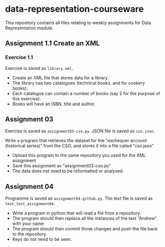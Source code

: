# data-representation-courseware
This repository contains all files relating to weekly assignments for Data Representation module.


## Assignment 1.1 Create an XML
### Exercise 1.1

Exercise is saved as ```library.xml.```

- Create an XML file that stores data for a library.
- The library has two catalogues (technical books, and for cookery books).
- Each catalogue can contain a number of books (say 2 for the purpose of this exercise).
- Books will have an ISBN, title and author.



## Assignment 03

Exercise is saved as ```assignment03-cso.py```. JSON file is saved as ```cso.json```.

<p>Write a program that retrieves the dataset for the "exchequer account (historical series)" from the CSO, and stores it into a file called "cso.json"</p>

- Upload this program to the same repository you used for the XML assignment
- Save this assignment as "assignment03-cso.py"
- The data does not need to be reformatted or analysed.



## Assignment 04

Programme is saved as ```assignment04-github.py```. The text file is saved as ```test_text_assignment04```.

- Write a program in python that will read a file from a repository.
- The program should then replace all the instances of the text "Andrew" with your name
- The program should then commit those changes and push the file back to the repository.
- Keys do not need to be seen.



